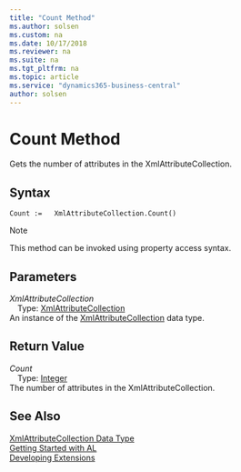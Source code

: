 ```yaml
---
title: "Count Method"
ms.author: solsen
ms.custom: na
ms.date: 10/17/2018
ms.reviewer: na
ms.suite: na
ms.tgt_pltfrm: na
ms.topic: article
ms.service: "dynamics365-business-central"
author: solsen
---
```

[//]: # (START>DO_NOT_EDIT)
[//]: # (IMPORTANT:Do not edit any of the content between here and the END>DO_NOT_EDIT.)
[//]: # (Any modifications should be made in the .xml files in the ModernDev repo.)
# Count Method
Gets the number of attributes in the XmlAttributeCollection.

## Syntax
```
Count :=   XmlAttributeCollection.Count()
```
> [!NOTE]  
> This method can be invoked using property access syntax.  

## Parameters
*XmlAttributeCollection*  
&emsp;Type: [XmlAttributeCollection](xmlattributecollection-data-type.md)  
An instance of the [XmlAttributeCollection](xmlattributecollection-data-type.md) data type.  

## Return Value
*Count*  
&emsp;Type: [Integer](../integer/integer-data-type.md)  
The number of attributes in the XmlAttributeCollection.  


[//]: # (IMPORTANT: END>DO_NOT_EDIT)
## See Also
[XmlAttributeCollection Data Type](xmlattributecollection-data-type.md)  
[Getting Started with AL](../devenv-get-started.md)  
[Developing Extensions](../devenv-dev-overview.md)